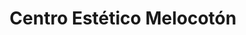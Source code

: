 ---
title: "Centro Estético Melocotón"
url: /la-linea-de-la-concepcion/centro-estetico-melocoton/
shop: cosméticos
---